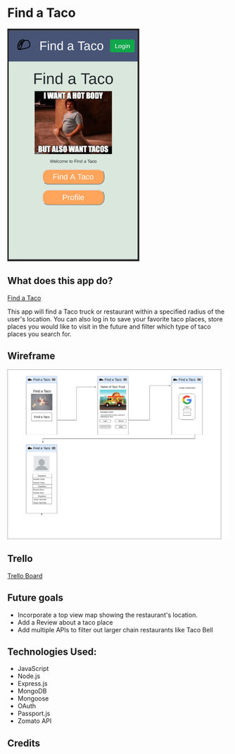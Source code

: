 # Find a Taco
<img src="./assets/Screenshot from find-a-taco.png" alt="Wireframe" width="300px">  

## What does this app do?
 
[Find a Taco](https://find-a-taco.herokuapp.com/)

This app will find a Taco truck or restaurant within a specified radius of the user's location. You can also log in to save your favorite taco places, store places you would like to visit in the future and filter which type of taco places you search for. 

## Wireframe 

<img src="./assets/Find a Taco Wireframe_Webflow.png" alt="Wireframe">

## Trello  

[Trello Board](https://trello.com/b/HnvbV6Ko)

## Future goals
- Incorporate a top view map showing the restaurant's location. 
- Add a Review about a taco place 
- Add multiple APIs to filter out larger chain restaurants like Taco Bell

## Technologies Used: 

- JavaScript
- Node.js
- Express.js
- MongoDB
- Mongoose
- OAuth
- Passport.js
- Zomato API


## Credits
